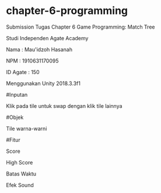 # chapter-6-programming
Submission Tugas Chapter 6 Game Programming: Match Tree

Studi Independen Agate Academy

Nama : Mau'idzoh Hasanah

NPM : 1910631170095

ID Agate : 150

Menggunakan Unity 2018.3.3f1

#Inputan

Klik pada tile untuk swap dengan klik tile lainnya

#Objek

Tile warna-warni

#Fitur

Score

High Score

Batas Waktu

Efek Sound
